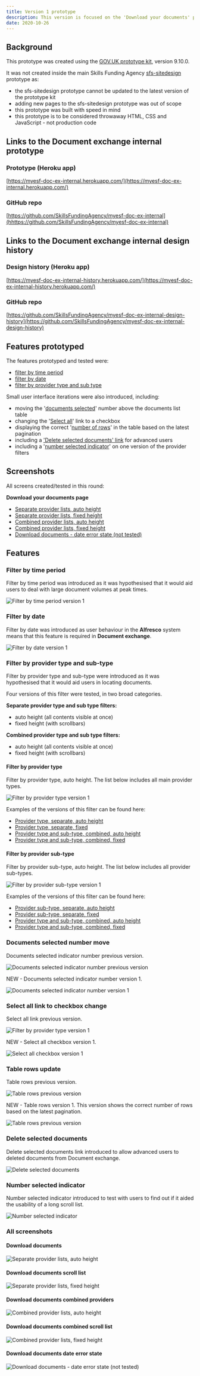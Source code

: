 ```yaml
---
title: Version 1 prototype
description: This version is focused on the 'Download your documents' page.
date: 2020-10-26
---
```


## Background

This prototype was created using the [GOV.UK prototype kit](https://govuk-prototype-kit.herokuapp.com/docs), version 9.10.0.

It was not created inside the main Skills Funding Agency [sfs-sitedesign](https://github.com/SkillsFundingAgency/sfs-sitedesign) prototype as:

* the sfs-sitedesign prototype cannot be updated to the latest version of the prototype kit
* adding new pages to the sfs-sitedesign prototype was out of scope
* this prototype was built with speed in mind
* this prototype is to be considered throwaway HTML, CSS and JavaScript - not production code

## Links to the Document exchange internal prototype

### Prototype (Heroku app) ###
[https://myesf-doc-ex-internal.herokuapp.com/](https://myesf-doc-ex-internal.herokuapp.com/)

### GitHub repo ###
[https://github.com/SkillsFundingAgency/myesf-doc-ex-internal](hhttps://github.com/SkillsFundingAgency/myesf-doc-ex-internal)

## Links to the Document exchange internal design history

### Design history (Heroku app) ###
[https://myesf-doc-ex-internal-history.herokuapp.com/](https://myesf-doc-ex-internal-history.herokuapp.com/)

### GitHub repo ###
[https://github.com/SkillsFundingAgency/myesf-doc-ex-internal-design-history](https://github.com/SkillsFundingAgency/myesf-doc-ex-internal-design-history)

## Features prototyped

The features prototyped and tested were:

* [filter by time period](#filter-by-time-period)
* [filter by date](#filter-by-date)
* [filter by provider type and sub type](#filter-by-provider-type-and-sub-type)

Small user interface iterations were also introduced, including:

* moving the '[documents selected](#documents-selected-number-move)' number above the documents list table
* changing the '[Select all](#select-all-link-to-checkbox-change)' link to a checkbox
* displaying the correct '[number of rows](#table-rows-update)' in the table based on the latest pagination
* including a ['Delete selected documents' link](#delete-selected-documents) for advanced users
* including a '[number selected indicator](#number-selected-indicator)' on one version of the provider filters

## Screenshots

All screens created/tested in this round:

**Download your documents page**
* [Separate provider lists, auto height](#download-documents)
* [Separate provider lists, fixed height](#download-documents-scroll-list)
* [Combined provider lists, auto height](#download-documents-combined-providers)
* [Combined provider lists, fixed height](#download-documents-combined-scroll-list)
* [Download documents - date error state (not tested)](#download-documents-date-error-state)


## Features

### Filter by time period

Filter by time period was introduced as it was hypothesised that it would aid users to deal with large document volumes at peak times.

![Filter by time period version 1](../images/v1/time-period-filter-v1.png)


### Filter by date

Filter by date was introduced as user behaviour in the **Alfresco** system means that this feature is required in **Document exchange**.

![Filter by date version 1](../images/v1/date-filter-v1.png)


### Filter by provider type and sub-type

Filter by provider type and sub-type were introduced as it was hypothesised that it would aid users in locating documents.

Four versions of this filter were tested, in two broad categories.

**Separate provider type and sub type filters:**

* auto height (all contents visible at once)
* fixed height (with scrollbars)

**Combined provider type and sub type filters:**

* auto height (all contents visible at once)
* fixed height (with scrollbars)


#### Filter by provider type

Filter by provider type, auto height. The list below includes all main provider types.

![Filter by provider type version 1](../images/v1/provider-type-filter-v1-full.png)

Examples of the versions of this filter can be found here:

* [Provider type, separate, auto height](#download-documents)
* [Provider type, separate, fixed](#download-documents-scroll-list)
* [Provider type and sub-type, combined, auto height](#download-documents-combined-providers)
* [Provider type and sub-type, combined, fixed](#download-documents-combined-scroll-list)


#### Filter by provider sub-type

Filter by provider sub-type, auto height. The list below includes all provider sub-types.

![Filter by provider sub-type version 1](../images/v1/provider-sub-type-filter-v1-full.png)

Examples of the versions of this filter can be found here:

* [Provider sub-type, separate, auto height](#download-documents)
* [Provider sub-type, separate, fixed](#download-documents-scroll-list)
* [Provider type and sub-type, combined, auto height](#download-documents-combined-providers)
* [Provider type and sub-type, combined, fixed](#download-documents-combined-scroll-list)


### Documents selected number move

Documents selected indicator number previous version.

![Documents selected indicator number previous version](../images/v1/documents-selected-previous.png)

NEW - Documents selected indicator number version 1.

![Documents selected indicator number version 1](../images/v1/documents-selected-v1.png)


### Select all link to checkbox change

Select all link previous version.

![Filter by provider type version 1](../images/v1/select-all-previous.png)

NEW - Select all checkbox version 1.

![Select all checkbox version 1](../images/v1/select-all-checkbox-v1.png)


### Table rows update

Table rows previous version.

![Table rows previous version](../images/v1/table-rows-previous.png)

NEW - Table rows version 1.
This version shows the correct number of rows based on the latest pagination. 

![Table rows previous version](../images/v1/table-rows-v1.png)


### Delete selected documents

Delete selected documents link introduced to allow advanced users to deleted documents from Document exchange.

![Delete selected documents](../images/v1/delete-selected.png)


### Number selected indicator

Number selected indicator introduced to test with users to find out if it aided the usability of a long scroll list.

![Number selected indicator](../images/v1/number-selected.png)


### All screenshots

#### Download documents
![Separate provider lists, auto height](../images/v1/download-documents.png)

#### Download documents scroll list
![Separate provider lists, fixed height](../images/v1/download-documents-scroll-list.png)

#### Download documents combined providers
![Combined provider lists, auto height](../images/v1/download-documents-combined-providers.png)

#### Download documents combined scroll list
![Combined provider lists, fixed height](../images/v1/download-documents-combined-scroll-list.png)

#### Download documents date error state
![Download documents - date error state (not tested)](../images/v1/download-documents-date-error-state-not-tested.png)
